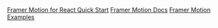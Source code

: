 [Framer Motion for React Quick Start](https://motion.dev/docs/react-quick-start)
[Framer Motion Docs](https://motion.dev/docs/framer)
[Framer Motion Examples](https://examples.motion.dev/react)
